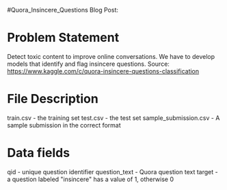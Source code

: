 #Quora_Insincere_Questions
Blog Post: 

# Problem Statement
Detect toxic content to improve online conversations.
We have to develop models that identify and flag insincere questions.
Source: https://www.kaggle.com/c/quora-insincere-questions-classification
# File Description
train.csv - the training set
test.csv - the test set
sample_submission.csv - A sample submission in the correct format
# Data fields
qid - unique question identifier
question_text - Quora question text
target - a question labeled "insincere" has a value of 1, otherwise 0
